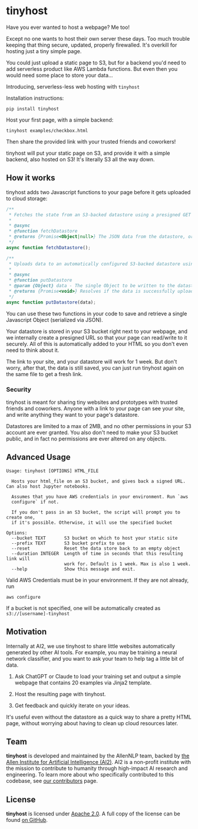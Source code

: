 # tinyhost

Have you ever wanted to host a webpage? Me too!

Except no one wants to host their own server these days. Too much trouble keeping that thing secure, updated, properly firewalled. It's overkill for hosting just a tiny simple page.

You could just upload a static page to S3, but for a backend you'd need to add serverless product like AWS Lambda functions. But even then you would need some place to store your data...

Introducing, serverless-less web hosting with `tinyhost`

Installation instructions:

```
pip install tinyhost
```

Host your first page, with a simple backend:
```
tinyhost examples/checkbox.html
```

Then share the provided link with your trusted friends and coworkers!

tinyhost will put your static page on S3, and provide it with a simple backend, also hosted on S3! It's literally S3 all the way down.

## How it works

tinyhost adds two Javascript functions to your page before it gets uploaded to cloud storage:

```js
/**
 * Fetches the state from an S3-backed datastore using a presigned GET URL.
 *
 * @async
 * @function fetchDatastore
 * @returns {Promise<Object|null>} The JSON data from the datastore, or null if there was an error.
 */
async function fetchDatastore();

/**
 * Uploads data to an automatically configured S3-backed datastore using a presigned POST URL and fields.
 *
 * @async
 * @function putDatastore
 * @param {Object} data - The single Object to be written to the datastore as JSON
 * @returns {Promise<void>} Resolves if the data is successfully uploaded, or logs an error if the upload fails.
 */
async function putDatastore(data);
```

You can use these two functions in your code to save and retrieve a single Javascript Object (serialized via JSON). 

Your datastore is stored in your S3 bucket right next to your webpage, and we internally create a presigned URL so that your page can read/write to it securely. All of this is automatically added to your HTML so you don't even need to think about it.

The link to your site, and your datastore will work for 1 week. But don't worry, after that, the data is still saved, you can just run tinyhost again on the same file to get a fresh link.

### Security
tinyhost is meant for sharing tiny websites and prototypes with trusted friends and coworkers. Anyone with a link to your page can see your site, and write anything they want to your page's datastore.

Datastores are limited to a max of 2MB, and no other permissions in your S3 account are ever granted. You also don't need to make your S3 bucket public, and in fact no permissions are ever altered on any objects.

## Advanced Usage
```
Usage: tinyhost [OPTIONS] HTML_FILE

  Hosts your html_file on an S3 bucket, and gives back a signed URL. Can also host Jupyter notebooks.
  
  Assumes that you have AWS credentials in your environment. Run `aws
  configure` if not.

  If you don't pass in an S3 bucket, the script will prompt you to create one,
  if it's possible. Otherwise, it will use the specified bucket

Options:
  --bucket TEXT       S3 bucket on which to host your static site
  --prefix TEXT       S3 bucket prefix to use
  --reset             Reset the data store back to an empty object
  --duration INTEGER  Length of time in seconds that this resulting link will
                      work for. Default is 1 week. Max is also 1 week.
  --help              Show this message and exit.
```

Valid AWS Credentials must be in your environment. If they are not already, run 

```
aws configure
```

If a bucket is not specified, one will be automatically created as `s3://[username]-tinyhost`

## Motivation

Internally at AI2, we use tinyhost to share little websites automatically generated by other AI tools. For example, you may be training a neural network classifier, and you want to ask your team to help tag a little bit of data.

1. Ask ChatGPT or Claude to load your training set and output a simple webpage that contains 20 examples via Jinja2 template. 

2. Host the resulting page with tinyhost.

3. Get feedback and quickly iterate on your ideas.

It's useful even without the datastore as a quick way to share a pretty HTML page, without worrying about having to clean up cloud resources later.

## Team

<!-- start team -->

**tinyhost** is developed and maintained by the AllenNLP team, backed by [the Allen Institute for Artificial Intelligence (AI2)](https://allenai.org/).
AI2 is a non-profit institute with the mission to contribute to humanity through high-impact AI research and engineering.
To learn more about who specifically contributed to this codebase, see [our contributors](https://github.com/allenai/tinyhost/graphs/contributors) page.

<!-- end team -->

## License

<!-- start license -->

**tinyhost** is licensed under [Apache 2.0](https://www.apache.org/licenses/LICENSE-2.0).
A full copy of the license can be found [on GitHub](https://github.com/allenai/tinyhost/blob/main/LICENSE).

<!-- end license -->
